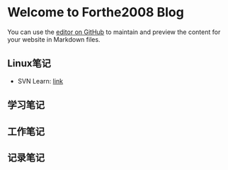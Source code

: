 Welcome to Forthe2008 Blog
=
You can use the [editor on GitHub](https://github.com/forthe2008/forthe2008.github.io/edit/master/README.md) to maintain and preview the content for your website in Markdown files.

## Linux笔记
- SVN Learn: [link](./linux/svn.md)
## 学习笔记
## 工作笔记
## 记录笔记
